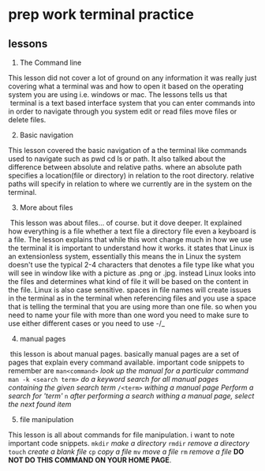# prep work terminal practice


## lessons


1. The Command line


This lesson did not cover a lot of ground on any information it was really just covering what a terminal was and how to open it based on the operating system you are using i.e. windows or mac. The lessons tells us that  terminal is a text based interface system that you can enter commands into in order to navigate through you system edit or read files move files or delete files.


2. Basic navigation


This lesson covered the basic navigation of a the terminal like commands used to navigate such as pwd cd ls or path. It also talked about the difference between absolute and relative paths. where an absolute path specifies a location(file or directory) in relation to the root directory. relative paths will specify in relation to where we currently are in the system on the terminal.


3. More about files


 This lesson was about files... of course. but it dove deeper. It explained how everything is a file whether a text file a directory file even a keyboard is a file. The lesson explains that while this wont change much in how we use the terminal it is important to understand how it works. it states that Linux is an extensionless system, essentially this means the in Linux the system doesn't use the typical 2-4 characters that denotes a file type like what you will see in window like with a picture as .png or .jpg. instead Linux looks into the files and determines what kind of file it will be based on the content in the file. Linux is also case sensitive. spaces in file names will create issues in the terminal as in the terminal when referencing files and you use a space that is telling the terminal that you are using more than one file. so when you need to name your file with more than one word you need to make sure to use either different cases or you need to use -/_


4. manual pages


 this lesson is about manual pages. basically manual pages are a set of pages that explain every command available. important code snippets to remember are `man<command>` *look up the manual for a particular command* `man -k <search term>` *do a keyword search for all manual pages containing the given search term* `/<term>` *withing a manual page Perform a search for 'term'* `n` *after performing a search withing a manual page, select the next found item*


5. file manipulation


This lesson is all about commands for file manipulation. i want to note important code snippets. `mkdir` *make a directory* `rmdir` *remove a directory* `touch` *create a blank file* `cp` *copy a file* `mv` *move a file* `rm` *remove a file* **DO NOT DO THIS COMMAND ON YOUR HOME PAGE**.